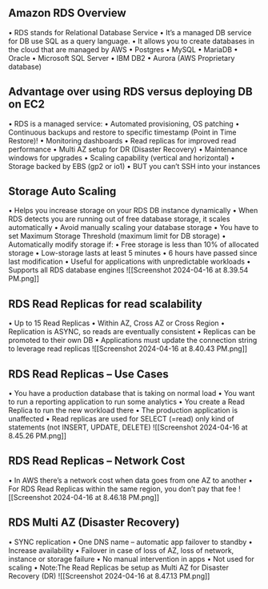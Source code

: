 ## Amazon RDS Overview 
• RDS stands for Relational Database Service 
• It’s a managed DB service for DB use SQL as a query language. 
• It allows you to create databases in the cloud that are managed by AWS 
	• Postgres 
	• MySQL 
	• MariaDB 
	• Oracle 
	• Microsoft SQL Server 
	• IBM DB2 
	• Aurora (AWS Proprietary database)
## Advantage over using RDS versus deploying DB on EC2 
• RDS is a managed service: 
	• Automated provisioning, OS patching 
	• Continuous backups and restore to specific timestamp (Point in Time Restore)! 
	• Monitoring dashboards 
	• Read replicas for improved read performance 
	• Multi AZ setup for DR (Disaster Recovery) 
	• Maintenance windows for upgrades 
	• Scaling capability (vertical and horizontal) 
	• Storage backed by EBS (gp2 or io1) 
• BUT you can’t SSH into your instances

## Storage Auto Scaling 
• Helps you increase storage on your RDS DB instance dynamically 
• When RDS detects you are running out of free database storage, it scales automatically 
• Avoid manually scaling your database storage 
• You have to set Maximum Storage Threshold (maximum limit for DB storage) 
• Automatically modify storage if: 
	• Free storage is less than 10% of allocated storage 
	• Low-storage lasts at least 5 minutes 
	• 6 hours have passed since last modification 
• Useful for applications with unpredictable workloads 
• Supports all RDS database engines
![[Screenshot 2024-04-16 at 8.39.54 PM.png]]
## RDS Read Replicas for read scalability
• Up to 15 Read Replicas 
• Within AZ, Cross AZ or Cross Region 
• Replication is ASYNC, so reads are eventually consistent 
• Replicas can be promoted to their own DB 
• Applications must update the connection string to leverage read replicas
![[Screenshot 2024-04-16 at 8.40.43 PM.png]]
## RDS Read Replicas – Use Cases 
• You have a production database that is taking on normal load 
• You want to run a reporting application to run some analytics 
• You create a Read Replica to run the new workload there 
• The production application is unaffected 
• Read replicas are used for SELECT (=read) only kind of statements (not INSERT, UPDATE, DELETE)
![[Screenshot 2024-04-16 at 8.45.26 PM.png]]
## RDS Read Replicas – Network Cost
• In AWS there’s a network cost when data goes from one AZ to another 
• For RDS Read Replicas within the same region, you don’t pay that fee
![[Screenshot 2024-04-16 at 8.46.18 PM.png]]
## RDS Multi AZ (Disaster Recovery)
• SYNC replication 
• One DNS name – automatic app failover to standby 
• Increase availability 
• Failover in case of loss of AZ, loss of network, instance or storage failure 
• No manual intervention in apps 
• Not used for scaling 
• Note:The Read Replicas be setup as Multi AZ for Disaster Recovery (DR)
![[Screenshot 2024-04-16 at 8.47.13 PM.png]]












